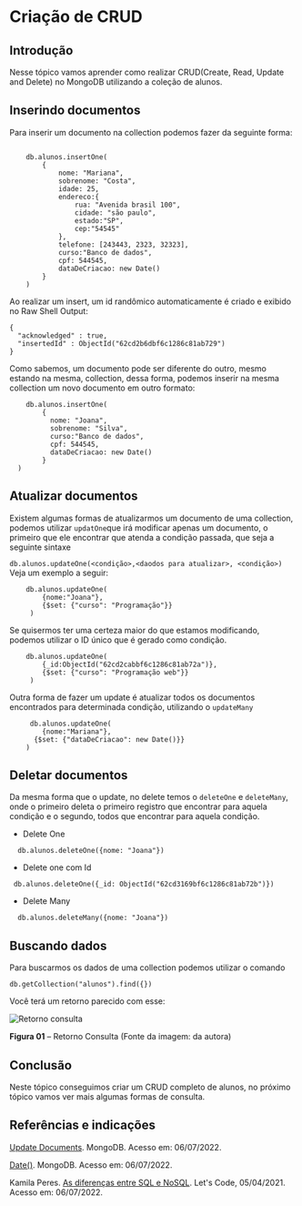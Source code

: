 # Criação de CRUD
 
## Introdução
 
Nesse tópico vamos aprender como realizar CRUD(Create, Read, Update and Delete) no MongoDB utilizando a coleção de alunos.
 
## Inserindo documentos
 
Para inserir um documento na collection podemos fazer da seguinte forma:
 
````mongodb-json-query
 
    db.alunos.insertOne(
        {
            nome: "Mariana",
            sobrenome: "Costa",
            idade: 25,
            endereco:{
                rua: "Avenida brasil 100",
                cidade: "são paulo",
                estado:"SP",
                cep:"54545"
            },
            telefone: [243443, 2323, 32323],
            curso:"Banco de dados",
            cpf: 544545,
            dataDeCriacao: new Date()
        }
    )
````
 
Ao realizar um insert, um id randômico automaticamente é criado e exibido no Raw Shell Output:
 
````mongodb-json-query
{
  "acknowledged" : true,
  "insertedId" : ObjectId("62cd2b6dbf6c1286c81ab729")
}
````
 
Como sabemos, um documento pode ser diferente do outro, mesmo estando na mesma, collection, dessa forma, podemos inserir na mesma collection um novo documento em outro formato:
 
````mongodb-json-query
    db.alunos.insertOne(
        {
          nome: "Joana",
          sobrenome: "Silva",
          curso:"Banco de dados",
          cpf: 544545,
          dataDeCriacao: new Date()
        }
  )
````
 
## Atualizar documentos
 
Existem algumas formas de atualizarmos um documento de uma collection, podemos utilizar ``updatOne``que irá modificar apenas um documento, o primeiro que ele encontrar que atenda a condição passada, que seja a seguinte sintaxe
 
``
db.alunos.updateOne(<condição>,<daodos para atualizar>, <condição>)
``
Veja um exemplo a seguir:
````mongodb-json-query
    db.alunos.updateOne(
        {nome:"Joana"},
        {$set: {"curso": "Programação"}}
     )
````
 
Se quisermos ter uma certeza maior do que estamos modificando, podemos utilizar o ID único que é gerado como condição.
 
````mongodb-json-query
    db.alunos.updateOne(
        {_id:ObjectId("62cd2cabbf6c1286c81ab72a")},
        {$set: {"curso": "Programação web"}}
     )
````
 
Outra forma de fazer um update é atualizar todos os documentos encontrados para determinada condição, utilizando o ``updateMany``
 
````mongodb-json-query
     db.alunos.updateOne(
        {nome:"Mariana"},
      {$set: {"dataDeCriacao": new Date()}}
    )
````
 
## Deletar documentos
 
Da mesma forma que o update, no delete temos o ``deleteOne`` e ``deleteMany``, onde o primeiro deleta o primeiro registro que encontrar para aquela condição e o segundo, todos que encontrar para aquela condição.
 
- Delete One
````mongodb-json-query
  db.alunos.deleteOne({nome: "Joana"})
````
 
- Delete one com Id
````mongodb-json-query
 db.alunos.deleteOne({_id: ObjectId("62cd3169bf6c1286c81ab72b")})
````
 
- Delete Many
 
````mongodb-json-query
  db.alunos.deleteMany({nome: "Joana"})
````
 
## Buscando dados
 
Para buscarmos os dados de uma collection podemos utilizar o comando
 
 
````mongodb-json-query
db.getCollection("alunos").find({})
````
Você terá um retorno parecido com esse:
 
![Retorno consulta](https://s3-sa-east-1.amazonaws.com/lcpi/894ebd72-166a-4f02-9466-07301b53f5a7.PNG)
 
**Figura 01** – Retorno Consulta (Fonte da imagem: da autora)
 
## Conclusão
 
Neste tópico conseguimos criar um CRUD completo de alunos, no próximo tópico vamos ver mais algumas formas de consulta.
 
## Referências e indicações
[Update Documents](https://www.mongodb.com/docs/manual/tutorial/update-documents/#update-documents). MongoDB. Acesso em: 06/07/2022.
 
[Date()](https://www.mongodb.com/docs/manual/reference/method/Date/). MongoDB. Acesso em: 06/07/2022.
 
Kamila Peres. [As diferenças entre SQL e NoSQL](https://www.letscode.com.br/blog/as-diferencas-entre-sql-e-nosql). Let's Code, 05/04/2021. Acesso em: 06/07/2022.
